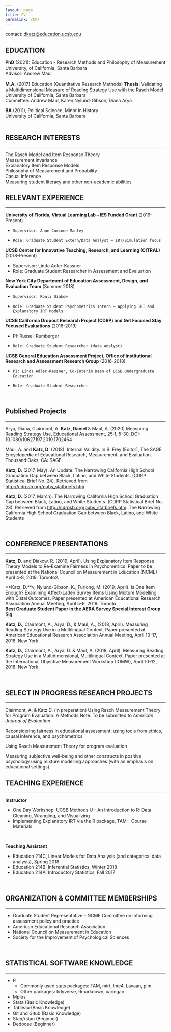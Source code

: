 ```yaml
---
layout: page
title: CV
permalink: /CV/
---
```



contact: dkatz@education.ucsb.edu

## EDUCATION

**PhD** (2021): Education - Research Methods and Philosophy of Measurement  
University, of California, Santa Barbara    
Advisor: Andrew Maul  
<br>
**M.A.** (2017) Education (Quantitative Research Methods)
**Thesis:** Validating a Multidimensional Measure of Reading Strategy Use with the Rasch Model
University of California, Santa Barbara  
Committee: Andrew Maul, Karen Nylund-Gibson, Diana Arya
<br>

**BA** (2011), Political Science, Minor in History  
University of California, Santa Barbara  
<br>


## RESEARCH INTERESTS
----------------------
The Rasch Model and Item Response Theory  
Measurement Invariance  
Explanatory Item Response Models    
Philosophy of Measurement and Probability   
Casual Inference  
Measuring student literacy and other non-academic abilities  



## RELEVANT EXPERIENCE
----------------------

**University of Florida, Virtual Learning Lab – IES Funded Grant** (2019-Present)
*	  Supervisor: Anne Corinne Manley
*	  Role: Graduate Student Extern/Data Analyst – IRT/Simulation focus

**UCSB Center for Innovative Teaching, Research, and Learning (CITRAL)** (2018-Present)
  *    Supervisor: Linda Adler-Kassner
  *   Role: Graduate Student Researcher in Assessment and Evaluation 
 
**New York City Department of Education Assessment, Design, and Evaluation Team**  (Summer 2018)
*	  Supervisor: Ronli Diakow
*	  Role: Graduate Student Psychometrics Intern – Applying IRT and Explanatory IRT Models
  
**UCSB California Dropout Research Project (CDRP) and Get Focused Stay Focused Evaluations** (2016-2019)
* 	PI: Russell Rumberger
*	  Role: Graduate Student Researcher (data analyst)
  
**UCSB General Education Assessment Project, Office of Institutional Research and Assessment Research Group** (2016-2018)
*	  PI: Linda Adler-Kassner, Co-Interim Dean of UCSB Undergraduate Education
*	  Role: Graduate Student Researcher

 <br>

## Published Projects
----------------------
Arya, Diana,  Clairmont, A. **Katz, Daniel** & Maul, A. (2020) Measuring Reading Strategy Use, Educational Assessment, 25:1, 5-30, DOI: 10.1080/10627197.2019.1702464

Maul, A. and **Katz, D**. (2018). Internal Validity. In B. Frey (Editor), The SAGE Encyclopedia of Educational
Research, Measurement, and Evaluation. Thousand Oaks, CA: SAGE.

**Katz, D.** (2017, May). An Update: The Narrowing California High School Graduation Gap between Black, Latino, and White Students.  (CDRP Statistical Brief No. 24). Retrieved from http://cdrpsb.org/pubs_statbriefs.htm

 **Katz, D.** (2017, March). The Narrowing California High School Graduation Gap    between Black, Latino, and  White Students.  (CDRP Statistical Brief No. 23). Retrieved from     http://cdrpsb.org/pubs_statbriefs.htm. The Narrowing California High School Graduation Gap between Black, Latino, and White Students

<br>

## CONFERENCE PRESENTATIONS
----------------------
**Katz, D.** and Diakow, R. (2019, April). Using Explanatory Item Response Theory Models to Re-Examine Fairness in Psychometrics.  Paper to be presented at the National Council on Measurement in Education (NCME) April 4-8, 2019. Toronto2.

**Katz, D.**v, Nylund-Gibson, K., Furlong, M. (2019, April). Is One Item Enough? Examining Affect-Laden Survey Items Using Mixture Modelling with Distal Outcomes.  Paper presented at American Educational Research Association Annual Meeting, April 5-9, 2019. Toronto.   
**Best Graduate Student Paper in the AERA Survey Special Interest Group Sig**

**Katz, D.**, Clairmont, A., Arya, D., & Maul, A., (2018, April). Measuring Reading Strategy Use in a Multilingual Context. Paper presented at American Educational Research Association Annual Meeting, April 13-17, 2018. New York.

**Katz, D.**, Clairmont, A., Arya, D. & Maul, A. (2018, April). Measuring Reading Strategy Use in a Multidimensional, Multilingual Context. Paper presented at the International Objective Measurement Workshop (IOMW), April 10-12, 2018. New York.

<br>

## SELECT IN PROGRESS RESEARCH PROJECTS
----------------------
Clairmont, A. & Katz D. (in preperation) Using Rasch Measurement Theory for Program Evaluation: A Methods Note. To be submitted to *American Journal of Evaluation*

Reconsidering fairness in educational assessment: using tools from ethics, causal inference, and psychometrics

Using Rasch Measurement Theory for program evaluation

Measuring subjective well-being and other constructs in positive psychology using mixture modelling    approaches (with an emphasis on educational settings).
<br>

## TEACHING EXPERIENCE
----------------------
**Instructor**  
+ One Day Workshop: UCSB Methods U - An Introduction to R: Data Cleaning, Wrangling, and Visualizing
+ Implementing Explanatory IRT via the R package, TAM – Course Materials  

<br>

**Teaching Assistant**
+ Education 214C, Linear Models for Data Analysis (and categorical data analysis), Spring 2018
+ Education 214B, Inferential Statistics, Winter 2018
+ Education 214A, Introductory Statistics, Fall 2017  

<br>  

## ORGANIZATION & COMMITTEE MEMBERSHIPS
----------------------
+	Graduate Student Representative – NCME Committee on informing assessment policy and practice
+	American Educational Research Association
+	National Council on Measurement in Education
+	Society for the Improvement of Psychological Sciences

<br>

## STATISTICAL SOFTWARE KNOWLEDGE
----------------------
+ R 
  +   Commonly used stats packages:  TAM, mirt, lme4, Lavaan, plm
  +   Other packages: tidyverse, Rmarkdown, xaringan
+ Mplus
+ Stata (Basic Knowledge)  
+ Tableau (Basic Knowledge)  
+ Git and Gitub (Basic Knowledge)  
+	Stan/rstan (Beginner)  
+	Dedoose (Beginner)  
 

